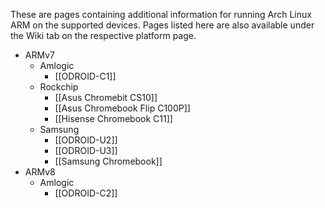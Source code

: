 These are pages containing additional information for running Arch Linux ARM on the supported devices. Pages listed here are also available under the Wiki tab on the respective platform page.

* ARMv7
    * Amlogic
        * [[ODROID-C1]]
    * Rockchip
        * [[Asus Chromebit CS10]]
        * [[Asus Chromebook Flip C100P]]
        * [[Hisense Chromebook C11]]
    * Samsung
        * [[ODROID-U2]]
        * [[ODROID-U3]]
        * [[Samsung Chromebook]]
* ARMv8
    * Amlogic
        * [[ODROID-C2]]
